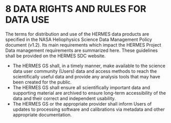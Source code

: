# 8 DATA RIGHTS AND RULES FOR DATA USE
The terms for distribution and use of the HERMES data products are specified in the NASA Heliophysics Science Data Management Policy document (v1.2). Its main requirements which impact the HERMES Project Data management requirements are summarized here. These guidelines shall be provided on the HERMES SDC website.
* The HERMES GS shall, in a timely manner, make available to the science data user community (Users) data and access methods to reach the scientifically useful data and provide any analysis tools that may have been created for the public.
* The HERMES GS shall ensure all scientifically important data and supporting material are archived to ensure long-term accessibility of the data and their correct and independent usability.
* The HERMES GS or the appropriate provider shall inform Users of updates to processing software and calibrations via metadata and other appropriate documentation.
